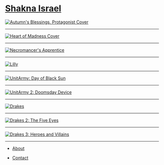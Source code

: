 # [Shakna Israel](/)

[![Autumn's Blessings, Protagonist Cover](/protagonist.png)](/Autumns-Blessings-Protagonist)

---

[![Heart of Madness Cover](/heartofmadness.png)](/Heart-of-Madness)

---

[![Necromancer's Apprentice](/necromancersapprentice.jpg)](/Necromancers-Apprentice)

---

[![Lilly](/lilly.jpg)](/Lilly)

---

[![UnitArmy: Day of Black Sun](/unitarmy-day-of-black-sun.jpg)](/UnitArmy-Day-of-Black-Sun)

---

[![UnitArmy 2: Doomsday Device](/unitarmy-doomsday-device.jpg)](/UnitArmy-Doomsday-Device)

---

[![Drakes](/drakes.jpg)](/Drakes)

---

[![Drakes 2: The Five Eyes](/drakes-the-five-eyes.jpg)](/Drakes-The-Five-Eyes)

---

[![Drakes 3: Heroes and Villains](/drakes-heroes-and-villains.jpg)](/Drakes-Heroes-and-Villains)

---

- [About](/About)

- [Contact](/Contact)
